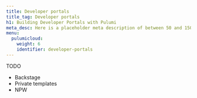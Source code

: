 ```yaml
---
title: Developer portals
title_tag: Developer portals
h1: Building Developer Portals with Pulumi
meta_desc: Here is a placeholder meta description of between 50 and 150 characters.
menu:
  pulumicloud:
    weight: 6
    identifier: developer-portals
---
```


TODO

* Backstage
* Private templates
* NPW
